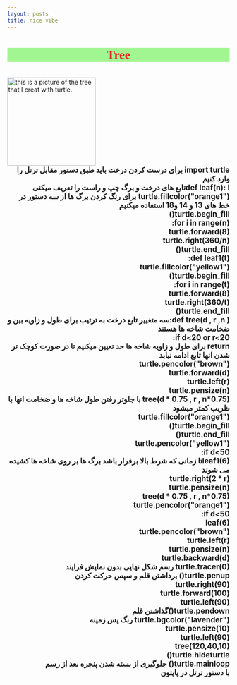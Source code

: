 ```yaml
---
layout: posts
title: nice vibe
---
```




<h1 style="text-align: center; font-family: Tahoma;
color: rgb(241, 31, 31);background-color: rgba(116, 243, 91, 0.658);">Tree</h1>
<br>
<img src="C:\Users\pentium\Videos\Captures\Python Turtle Graphics 20_08_1402 18_33_32.png" alt="this is a picture of the tree that I creat with turtle." width="200">
<div style="font-weight: bold; font-size: larger;" dir="rtl">
    import turtle برای درست کردن درخت باید طبق دستور مقابل ترتل را وارد کنیم <br>
    def leaf(n):  lتابع های درخت و برگ چپ و راست را تعریف میکنی <br>
        turtle.fillcolor("orange1") برای رنگ کردن برگ ها از سه دستور در خط های 13 و 14 و18 استفاده میکنیم<br>
        turtle.begin_fill() <br>
        for i in range(n): <br>
            turtle.forward(8) <br>
            turtle.right(360/n) <br>
        turtle.end_fill() <br>
    def leaf1(t): <br>
        turtle.fillcolor("yellow1") <br>
        turtle.begin_fill() <br>
        for i in range(t): <br>
            turtle.forward(8) <br>
            turtle.right(360/t) <br>
        turtle.end_fill() <br>
    def tree(d , r ,n ):سه متغییر تابع درخت به ترتیب برای طول و زاویه بین و ضخامت شاخه ها هستند <br>
        if d<20 or r<20: <br>
            return  برای طول و زاویه شاخه ها حد تعیین میکنیم تا در صورت کوچک تر شدن انها تابع ادامه نیابد<br>
        turtle.pencolor("brown") <br>
        turtle.forward(d) <br>
        turtle.left(r) <br>
        turtle.pensize(n) <br>
        tree(d * 0.75 , r , n*0.75) با جلوتر رفتن طول شاخه ها و ضخامت انها با ظریب کمتر میشود<br>
        turtle.fillcolor("orange1") <br>
        turtle.begin_fill() <br>
        turtle.end_fill() <br>
        turtle.pencolor("yellow1") <br>
        if d<50: <br>
            leaf1(6)تا زمانی که شرط بالا برقرار باشد برگ ها بر روی شاخه ها کشیده می شوند <br>
        turtle.right(2 * r) <br>
        turtle.pensize(n) <br>
        tree(d * 0.75 , r , n*0.75) <br>
        turtle.pencolor("orange1") <br>
        if d<50: <br>
            leaf(6) <br>
        turtle.pencolor("brown") <br>
        turtle.left(r) <br>
        turtle.pensize(n) <br>
        turtle.backward(d) <br>
    turtle.tracer(0) رسم شکل نهایی بدون نمایش فرایند<br>
    turtle.penup() برداشتن قلم و سپس حرکت کردن<br>
    turtle.right(90) <br>
    turtle.forward(100) <br>
    turtle.left(90) <br>
    turtle.pendown()گذاشتن قلم <br>
    turtle.bgcolor("lavender") رنگ پس زمینه<br>
    turtle.pensize(10) <br>
    turtle.left(90) <br>
    tree(120,40,10) <br>
    turtle.hideturtle() <br>
    turtle.mainloop() جلوگیری از بسته شدن پنجره بعد از رسم<br>    
<a href="">

</a>
با دستور ترتل در پایتون
</div>



